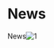 # News
 News![1](https://user-images.githubusercontent.com/55955778/151722402-26d1becb-7bd5-4b4e-97cd-22513b3ae345.PNG)

 
 
